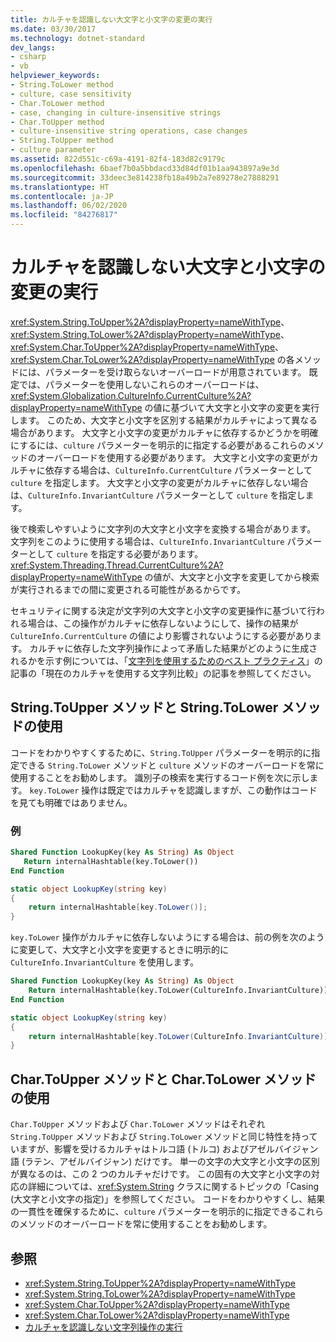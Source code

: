 ```yaml
---
title: カルチャを認識しない大文字と小文字の変更の実行
ms.date: 03/30/2017
ms.technology: dotnet-standard
dev_langs:
- csharp
- vb
helpviewer_keywords:
- String.ToLower method
- culture, case sensitivity
- Char.ToLower method
- case, changing in culture-insensitive strings
- Char.ToUpper method
- culture-insensitive string operations, case changes
- String.ToUpper method
- culture parameter
ms.assetid: 822d551c-c69a-4191-82f4-183d82c9179c
ms.openlocfilehash: 6baef7b0a5bbdacd33d84df01b1aa943897a9e3d
ms.sourcegitcommit: 33deec3e814238fb18a49b2a7e89278e27888291
ms.translationtype: HT
ms.contentlocale: ja-JP
ms.lasthandoff: 06/02/2020
ms.locfileid: "84276817"
---
```

# <a name="performing-culture-insensitive-case-changes"></a>カルチャを認識しない大文字と小文字の変更の実行
<xref:System.String.ToUpper%2A?displayProperty=nameWithType>、<xref:System.String.ToLower%2A?displayProperty=nameWithType>、<xref:System.Char.ToUpper%2A?displayProperty=nameWithType>、<xref:System.Char.ToLower%2A?displayProperty=nameWithType> の各メソッドには、パラメーターを受け取らないオーバーロードが用意されています。 既定では、パラメーターを使用しないこれらのオーバーロードは、<xref:System.Globalization.CultureInfo.CurrentCulture%2A?displayProperty=nameWithType> の値に基づいて大文字と小文字の変更を実行します。 このため、大文字と小文字を区別する結果がカルチャによって異なる場合があります。 大文字と小文字の変更がカルチャに依存するかどうかを明確にするには、`culture` パラメーターを明示的に指定する必要があるこれらのメソッドのオーバーロードを使用する必要があります。 大文字と小文字の変更がカルチャに依存する場合は、`CultureInfo.CurrentCulture` パラメーターとして `culture` を指定します。 大文字と小文字の変更がカルチャに依存しない場合は、`CultureInfo.InvariantCulture` パラメーターとして `culture` を指定します。  
  
 後で検索しやすいように文字列の大文字と小文字を変換する場合があります。 文字列をこのように使用する場合は、`CultureInfo.InvariantCulture` パラメーターとして `culture` を指定する必要があります。<xref:System.Threading.Thread.CurrentCulture%2A?displayProperty=nameWithType> の値が、大文字と小文字を変更してから検索が実行されるまでの間に変更される可能性があるからです。  
  
 セキュリティに関する決定が文字列の大文字と小文字の変更操作に基づいて行われる場合は、この操作がカルチャに依存しないようにして、操作の結果が `CultureInfo.CurrentCulture` の値により影響されないようにする必要があります。 カルチャに依存した文字列操作によって矛盾した結果がどのように生成されるかを示す例については、「[文字列を使用するためのベスト プラクティス](../base-types/best-practices-strings.md)」の記事の「現在のカルチャを使用する文字列比較」の記事を参照してください。  
  
## <a name="using-the-stringtoupper-and-stringtolower-methods"></a>String.ToUpper メソッドと String.ToLower メソッドの使用  
 コードをわかりやすくするために、`String.ToUpper` パラメーターを明示的に指定できる `String.ToLower` メソッドと `culture` メソッドのオーバーロードを常に使用することをお勧めします。 識別子の検索を実行するコード例を次に示します。 `key.ToLower` 操作は既定ではカルチャを認識しますが、この動作はコードを見ても明確ではありません。  
  
### <a name="example"></a>例  
  
```vb  
Shared Function LookupKey(key As String) As Object  
   Return internalHashtable(key.ToLower())  
End Function  
```  
  
```csharp  
static object LookupKey(string key)
{  
    return internalHashtable[key.ToLower()];  
}  
```  
  
 `key.ToLower` 操作がカルチャに依存しないようにする場合は、前の例を次のように変更して、大文字と小文字を変更するときに明示的に `CultureInfo.InvariantCulture` を使用します。  
  
```vb  
Shared Function LookupKey(key As String) As Object  
    Return internalHashtable(key.ToLower(CultureInfo.InvariantCulture))  
End Function  
```  
  
```csharp  
static object LookupKey(string key)
{  
    return internalHashtable[key.ToLower(CultureInfo.InvariantCulture)];  
}  
```  
  
## <a name="using-the-chartoupper-and-chartolower-methods"></a>Char.ToUpper メソッドと Char.ToLower メソッドの使用  
 `Char.ToUpper` メソッドおよび `Char.ToLower` メソッドはそれぞれ `String.ToUpper` メソッドおよび `String.ToLower` メソッドと同じ特性を持っていますが、影響を受けるカルチャはトルコ語 (トルコ) およびアゼルバイジャン語 (ラテン、アゼルバイジャン) だけです。 単一の文字の大文字と小文字の区別が異なるのは、この 2 つのカルチャだけです。 この固有の大文字と小文字の対応の詳細については、<xref:System.String> クラスに関するトピックの「Casing (大文字と小文字の指定)」を参照してください。 コードをわかりやすくし、結果の一貫性を確保するために、`culture` パラメーターを明示的に指定できるこれらのメソッドのオーバーロードを常に使用することをお勧めします。  
  
## <a name="see-also"></a>参照

- <xref:System.String.ToUpper%2A?displayProperty=nameWithType>
- <xref:System.String.ToLower%2A?displayProperty=nameWithType>
- <xref:System.Char.ToUpper%2A?displayProperty=nameWithType>
- <xref:System.Char.ToLower%2A?displayProperty=nameWithType>
- [カルチャを認識しない文字列操作の実行](performing-culture-insensitive-string-operations.md)
